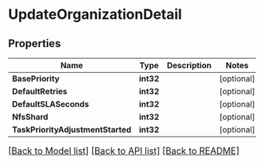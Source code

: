 # UpdateOrganizationDetail

## Properties

Name | Type | Description | Notes
------------ | ------------- | ------------- | -------------
**BasePriority** | **int32** |  | [optional] 
**DefaultRetries** | **int32** |  | [optional] 
**DefaultSLASeconds** | **int32** |  | [optional] 
**NfsShard** | **int32** |  | [optional] 
**TaskPriorityAdjustmentStarted** | **int32** |  | [optional] 

[[Back to Model list]](../README.md#documentation-for-models) [[Back to API list]](../README.md#documentation-for-api-endpoints) [[Back to README]](../README.md)

<style>
     p, ul, ol, li { font-size: 18px !important;}
</style>


